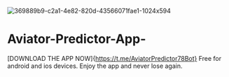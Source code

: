 ![369889b9-c2a1-4e82-820d-43566071fae1-1024x594](https://github.com/user-attachments/assets/92a62914-c18d-499a-bcd3-e9a83c3f2c94)

# Aviator-Predictor-App-

[DOWNLOAD THE APP NOW]{https://t.me/AviatorPredictor78Bot}
Free for android and ios devices. 
Enjoy the app and never lose again.
